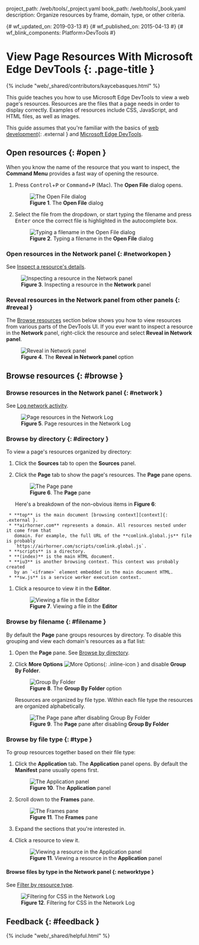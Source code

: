 project_path: /web/tools/_project.yaml
book_path: /web/tools/_book.yaml
description: Organize resources by frame, domain, type, or other criteria.

{# wf_updated_on: 2019-03-13 #}
{# wf_published_on: 2015-04-13 #}
{# wf_blink_components: Platform>DevTools #}

# View Page Resources With Microsoft Edge DevTools {: .page-title }

{% include "web/_shared/contributors/kaycebasques.html" %}

This guide teaches you how to use Microsoft Edge DevTools to view a web page's resources. Resources
are the files that a page needs in order to display correctly. Examples of resources
include CSS, JavaScript, and HTML files, as well as images.

[MDN]: https://developer.mozilla.org/en-US/docs/Learn

This guide assumes that you're familiar with the basics of [web development][MDN]{: .external }
and [Microsoft Edge DevTools](/microsoft-edge/devtools-guide-chromium/chromium-devtools/#start).

## Open resources {: #open }

When you know the name of the resource that you want to inspect, the **Command Menu** provides
a fast way of opening the resource.

1. Press <kbd>Control</kbd>+<kbd>P</kbd> or <kbd>Command</kbd>+<kbd>P</kbd> (Mac).
   The **Open File** dialog opens.

     <figure>
       <img src="/microsoft-edge/devtools-guide-chromium/chromium-devtools/resources/imgs/openfile.msft.png"
            alt="The Open File dialog"/>
       <figcaption>
         <b>Figure 1</b>. The <b>Open File</b> dialog
       </figcaption>
     </figure>

1. Select the file from the dropdown, or start typing the filename and press
   <kbd>Enter</kbd> once the correct file is highlighted in the autocomplete box.

     <figure>
       <img src="/microsoft-edge/devtools-guide-chromium/chromium-devtools/resources/imgs/filesearch.msft.png"
            alt="Typing a filename in the Open File dialog"/>
       <figcaption>
         <b>Figure 2</b>. Typing a filename in the <b>Open File</b> dialog
       </figcaption>
     </figure>

### Open resources in the Network panel {: #networkopen }

See [Inspect a resource's details](/microsoft-edge/devtools-guide-chromium/chromium-devtools/network/#details).

<figure>
  <img src="/microsoft-edge/devtools-guide-chromium/chromium-devtools/network-performance/imgs/tutorial/response.msft.png"
       alt="Inspecting a resource in the Network panel"/>
  <figcaption>
    <b>Figure 3</b>. Inspecting a resource in the <b>Network</b> panel
  </figcaption>
</figure>

### Reveal resources in the Network panel from other panels {: #reveal }

The [Browse resources](#browse) section below shows you how to view resources from various parts
of the DevTools UI. If you ever want to inspect a resource in the **Network** panel, right-click
the resource and select **Reveal in Network panel**.

<figure>
  <img src="/microsoft-edge/devtools-guide-chromium/chromium-devtools/resources/imgs/reveal.msft.png"
       alt="Reveal in Network panel"/>
  <figcaption>
    <b>Figure 4</b>. The <b>Reveal in Network panel</b> option
  </figcaption>
</figure>

## Browse resources {: #browse }

### Browse resources in the Network panel {: #network }

See [Log network activity](/microsoft-edge/devtools-guide-chromium/chromium-devtools/network/#load).

<figure>
  <img src="/microsoft-edge/devtools-guide-chromium/chromium-devtools/network-performance/imgs/tutorial/log.msft.png"
       alt="Page resources in the Network Log"/>
  <figcaption>
    <b>Figure 5</b>. Page resources in the Network Log
  </figcaption>
</figure>

### Browse by directory {: #directory }

To view a page's resources organized by directory:

1. Click the **Sources** tab to open the **Sources** panel.
1. Click the **Page** tab to show the page's resources. The **Page** pane opens.

     <figure>
       <img src="/microsoft-edge/devtools-guide-chromium/chromium-devtools/resources/imgs/page.msft.png"
            alt="The Page pane"/>
       <figcaption>
         <b>Figure 6</b>. The <b>Page</b> pane
       </figcaption>
     </figure>

     Here's a breakdown of the non-obvious items in **Figure 6**:
     
[context]: https://developer.mozilla.org/en-US/docs/Web/HTML/Element/iframe
     
     * **top** is the main document [browsing context][context]{: .external }.
     * **airhorner.com** represents a domain. All resources nested under it come from that
       domain. For example, the full URL of the **comlink.global.js** file is probably
       `https://airhorner.com/scripts/comlink.global.js`.
     * **scripts** is a directory.
     * **(index)** is the main HTML document.
     * **iu3** is another browsing context. This context was probably created
       by an `<iframe>` element embedded in the main document HTML.
     * **sw.js** is a service worker execution context.

1. Click a resource to view it in the **Editor**.

     <figure>
       <img src="/microsoft-edge/devtools-guide-chromium/chromium-devtools/resources/imgs/sourcesview.msft.png"
            alt="Viewing a file in the Editor"/>
       <figcaption>
         <b>Figure 7</b>. Viewing a file in the <b>Editor</b>
       </figcaption>
     </figure>

### Browse by filename {: #filename }

By default the **Page** pane groups resources by directory. To disable this grouping
and view each domain's resources as a flat list:

[MO]: /microsoft-edge/devtools-guide-chromium/chromium-devtools/images/shared/more.png

1. Open the **Page** pane. See [Browse by directory](#directory).
1. Click **More Options** ![More Options][MO]{: .inline-icon } and disable
   **Group By Folder**.

     <figure>
       <img src="/microsoft-edge/devtools-guide-chromium/chromium-devtools/resources/imgs/groupbyfolder.msft.png"
            alt="Group By Folder"/>
       <figcaption>
         <b>Figure 8</b>. The <b>Group By Folder</b> option
       </figcaption>
     </figure>

     Resources are organized by file type. Within each file type the resources are organized
     alphabetically.

     <figure>
       <img src="/microsoft-edge/devtools-guide-chromium/chromium-devtools/resources/imgs/filenames.msft.png"
            alt="The Page pane after disabling Group By Folder"/>
       <figcaption>
         <b>Figure 9</b>. The <b>Page</b> pane after disabling <b>Group By Folder</b>
       </figcaption>
     </figure>

### Browse by file type {: #type }

To group resources together based on their file type:

1. Click the **Application** tab. The **Application** panel opens. By default
   the **Manifest** pane usually opens first.

     <figure>
       <img src="/microsoft-edge/devtools-guide-chromium/chromium-devtools/resources/imgs/application.msft.png"
            alt="The Application panel"/>
       <figcaption>
         <b>Figure 10</b>. The <b>Application</b> panel
       </figcaption>
     </figure>

1. Scroll down to the **Frames** pane.

     <figure>
       <img src="/microsoft-edge/devtools-guide-chromium/chromium-devtools/resources/imgs/frames.msft.png"
            alt="The Frames pane"/>
       <figcaption>
         <b>Figure 11</b>. The <b>Frames</b> pane
       </figcaption>
     </figure>

1. Expand the sections that you're interested in.
1. Click a resource to view it.

     <figure>
       <img src="/microsoft-edge/devtools-guide-chromium/chromium-devtools/resources/imgs/applicationview.msft.png"
            alt="Viewing a resource in the Application panel"/>
       <figcaption>
         <b>Figure 11</b>. Viewing a resource in the <b>Application</b> panel
       </figcaption>
     </figure>

#### Browse files by type in the Network panel {: networktype }

See [Filter by resource type](/microsoft-edge/devtools-guide-chromium/chromium-devtools/network/#type).

<figure>
  <img src="/microsoft-edge/devtools-guide-chromium/chromium-devtools/network-performance/imgs/tutorial/css.msft.png"
       alt="Filtering for CSS in the Network Log"/>
  <figcaption>
    <b>Figure 12</b>. Filtering for CSS in the Network Log
  </figcaption>
</figure>


## Feedback {: #feedback }

{% include "web/_shared/helpful.html" %}
